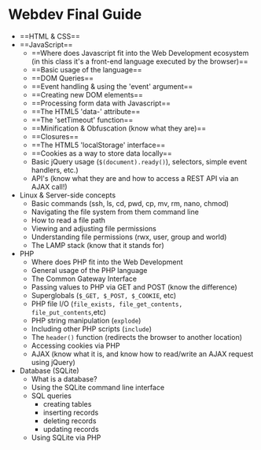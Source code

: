 # Webdev Final Guide

- ==HTML & CSS==
- ==JavaScript==
  - ==Where does Javascript fit into the Web Development ecosystem (in this class it's a front-end language executed by the browser)==
  - ==Basic usage of the language==
  - ==DOM Queries==
  - ==Event handling & using the 'event' argument==
  - ==Creating new DOM elements==
  - ==Processing form data with Javascript==
  - ==The HTML5 'data-' attribute==
  - ==The 'setTimeout' function==
  - ==Minification & Obfuscation (know what they are)==
  - ==Closures==
  - ==The HTML5 'localStorage' interface==
  - ==Cookies as a way to store data locally==
  - Basic jQuery usage (`$(document).ready()`), selectors, simple event handlers, etc.)
  - API's (know what they are and how to access a REST API via an AJAX call!)
- Linux & Server-side concepts
  - Basic commands (ssh, ls, cd, pwd, cp, mv, rm, nano, chmod)
  - Navigating the file system from them command line
  - How to read a file path
  - Viewing and adjusting file permissions
  - Understanding file permissions (rwx, user, group and world)
  - The LAMP stack (know that it stands for)
- PHP
  - Where does PHP fit into the Web Development
  - General usage of the PHP language
  - The Common Gateway Interface
  - Passing values to PHP via GET and POST (know the difference)
  - Superglobals (`$_GET, $_POST, $_COOKIE`, etc)
  - PHP file I/O (`file_exists, file_get_contents, file_put_contents`,etc)
  - PHP string manipulation (`explode`)
  - Including other PHP scripts (`include`)
  - The `header()` function (redirects the browser to another location)
  - Accessing cookies via PHP
  - AJAX (know what it is, and know how to read/write an AJAX request using jQuery)
- Database (SQLite)
  - What is a database?
  - Using the SQLite command line interface
  - SQL queries
    - creating tables
    - inserting records
    - deleting records
    - updating records
  - Using SQLite via PHP
